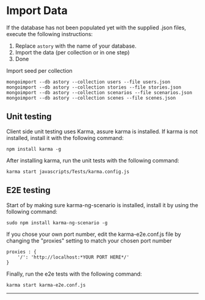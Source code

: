 
Import Data
===========
If the database has not been populated yet with the supplied .json files, execute the following instructions:

1. Replace ```astory``` with the name of your database.
2. Import the data (per collection or in one step)
3. Done


Import seed per collection
```
mongoimport --db astory --collection users --file users.json
mongoimport --db astory --collection stories --file stories.json
mongoimport --db astory --collection scenarios --file scenarios.json
mongoimport --db astory --collection scenes --file scenes.json
```

Unit testing
--------
Client side unit testing uses Karma, assure karma is installed. If karma is not installed, install it with the following command:
```
npm install karma -g
```
After installing karma, run the unit tests with the following command:
```
karma start javascripts/Tests/karma.config.js
```


E2E testing
-------------
Start of by making sure karma-ng-scenario is installed, install it by using the following command:
```
sudo npm install karma-ng-scenario -g
```
If you chose your own port number, edit the karma-e2e.conf.js file by changing the "proxies" setting to match your chosen port number
```
proxies : {
    '/': 'http://localhost:*YOUR PORT HERE*/'
}
```
Finally, run the e2e tests with the following command:
```
karma start karma-e2e.conf.js

```
-------------